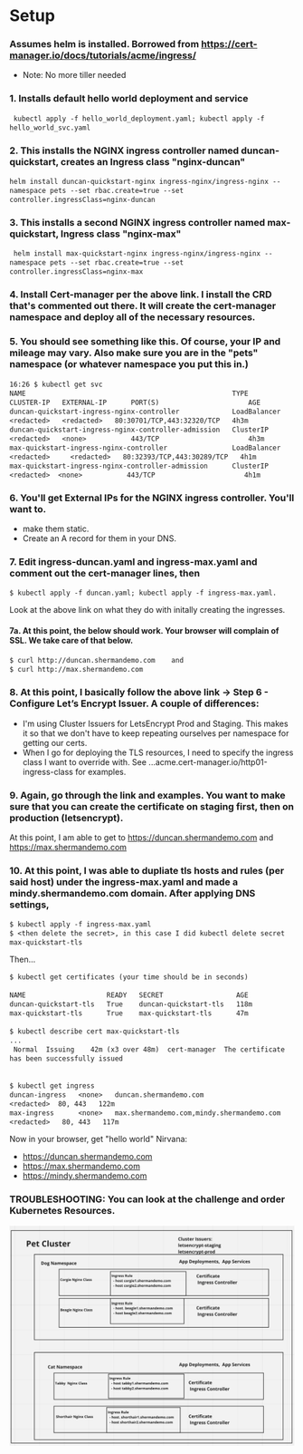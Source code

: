 # Setup


### Assumes helm is installed.  Borrowed from https://cert-manager.io/docs/tutorials/acme/ingress/
  * Note: No more tiller needed

### 1. Installs default hello world deployment and service
```
 kubectl apply -f hello_world_deployment.yaml; kubectl apply -f hello_world_svc.yaml
```

### 2.  This installs the NGINX ingress controller named duncan-quickstart, creates an Ingress class "nginx-duncan"
```
helm install duncan-quickstart-nginx ingress-nginx/ingress-nginx --namespace pets --set rbac.create=true --set controller.ingressClass=nginx-duncan
```

### 3. This installs a second NGINX ingress controller named max-quickstart, Ingress class "nginx-max"
```
 helm install max-quickstart-nginx ingress-nginx/ingress-nginx --namespace pets --set rbac.create=true --set controller.ingressClass=nginx-max
```

### 4. Install Cert-manager per the above link.  I install the CRD that's commented out there.  It will create the cert-manager namespace and deploy all of the necessary resources.

### 5. You should see something like this.  Of course, your IP and mileage may vary.  Also make sure you are in the "pets" namespace (or whatever namespace you put this in.)
```
16:26 $ kubectl get svc
NAME                                                   TYPE           CLUSTER-IP   EXTERNAL-IP      PORT(S)                      AGE
duncan-quickstart-ingress-nginx-controller             LoadBalancer   <redacted>   <redacted>   80:30701/TCP,443:32320/TCP   4h3m
duncan-quickstart-ingress-nginx-controller-admission   ClusterIP      <redacted>   <none>           443/TCP                      4h3m
max-quickstart-ingress-nginx-controller                LoadBalancer   <redacted>     <redacted>   80:32393/TCP,443:30289/TCP   4h1m
max-quickstart-ingress-nginx-controller-admission      ClusterIP      <redacted>  <none>           443/TCP                      4h1m
```
### 6.  You'll get External IPs for the NGINX ingress controller.  You'll want to.
  - make them static.
  - Create an A record for them in your DNS.

### 7.  Edit ingress-duncan.yaml and ingress-max.yaml and comment out the cert-manager lines, then 
  ```
  $ kubectl apply -f duncan.yaml; kubectl apply -f ingress-max.yaml. 
  ```
  Look at the above link on what they do with initally creating the ingresses.

#### 7a. At this point, the below should work.  Your browser will complain of SSL.  We take care of that below.
    $ curl http://duncan.shermandemo.com    and 
    $ curl http://max.shermandemo.com 
    
### 8.  At this point, I basically follow the above link -> Step 6 - Configure Let’s Encrypt Issuer.  A couple of differences:

- I'm using Cluster Issuers for LetsEncrypt Prod and Staging.  This makes it so that we don't have to keep repeating ourselves per namespace for getting our certs.
- When I go for deploying the TLS resources, I need to specify the ingress class I want to override with.   See  ...acme.cert-manager.io/http01-ingress-class for examples.

### 9.  Again, go through the link and examples.  You want to make sure that you can create the certificate on staging first, then on production (letsencrypt).

   At this point, I am able to get to https://duncan.shermandemo.com and https://max.shermandemo.com

### 10. At this point, I was able to dupliate tls hosts and rules (per said host) under the ingress-max.yaml and made a mindy.shermandemo.com domain.  After applying DNS settings, 
```
$ kubectl apply -f ingress-max.yaml
$ <then delete the secret>, in this case I did kubectl delete secret max-quickstart-tls
```

Then...
```
$ kubectl get certificates (your time should be in seconds)

NAME                    READY   SECRET                  AGE
duncan-quickstart-tls   True    duncan-quickstart-tls   118m
max-quickstart-tls      True    max-quickstart-tls      47m

$ kubectl describe cert max-quickstart-tls
...
 Normal  Issuing    42m (x3 over 48m)  cert-manager  The certificate has been successfully issued


$ kubectl get ingress 
duncan-ingress   <none>   duncan.shermandemo.com                      <redacted>  80, 443   122m
max-ingress      <none>   max.shermandemo.com,mindy.shermandemo.com   <redacted>   80, 443   117m
```

Now in your browser, get "hello world" Nirvana:
- https://duncan.shermandemo.com
- https://max.shermandemo.com
- https://mindy.shermandemo.com


### TROUBLESHOOTING:  You can look at the challenge and order Kubernetes Resources.

![Click Here for an attempt at a Visual Summary](./images/k8s_cluster_diagram5.png)
